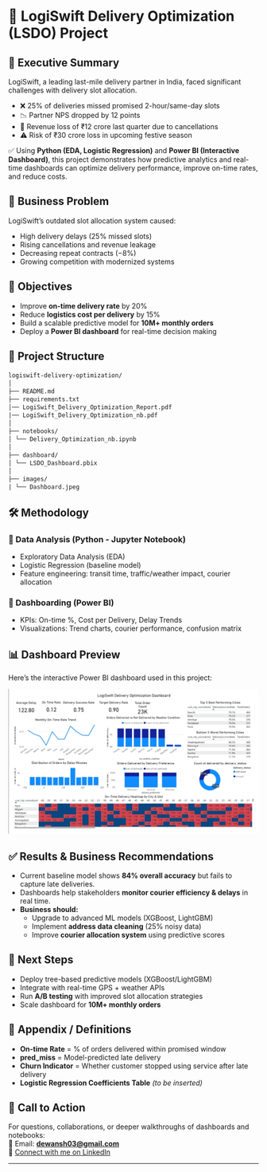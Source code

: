 # 🚚 LogiSwift Delivery Optimization (LSDO) Project  


## 📌 Executive Summary  
LogiSwift, a leading last-mile delivery partner in India, faced significant challenges with delivery slot allocation.  

- ❌ 25% of deliveries missed promised 2-hour/same-day slots  
- 📉 Partner NPS dropped by 12 points  
- 💸 Revenue loss of ₹12 crore last quarter due to cancellations  
- ⚠️ Risk of ₹30 crore loss in upcoming festive season  

✅ Using **Python (EDA, Logistic Regression)** and **Power BI (Interactive Dashboard)**, this project demonstrates how predictive analytics and real-time dashboards can optimize delivery performance, improve on-time rates, and reduce costs.  



## 🏢 Business Problem  
LogiSwift’s outdated slot allocation system caused:  
- High delivery delays (25% missed slots)  
- Rising cancellations and revenue leakage  
- Decreasing repeat contracts (−8%)  
- Growing competition with modernized systems  



## 🎯 Objectives  
- Improve **on-time delivery rate** by 20%  
- Reduce **logistics cost per delivery** by 15%  
- Build a scalable predictive model for **10M+ monthly orders**  
- Deploy a **Power BI dashboard** for real-time decision making  



## 📂 Project Structure  
```
logiswift-delivery-optimization/
│
├── README.md
├── requirements.txt
│── LogiSwift_Delivery_Optimization_Report.pdf
|── LogiSwift_Delivery_Optimization_nb.pdf
│
├── notebooks/
│ └── Delivery_Optimization_nb.ipynb
│
├── dashboard/
│ └── LSDO_Dashboard.pbix
│
├── images/
| └── Dashboard.jpeg
```


## 🛠️ Methodology  

### 🔹 Data Analysis (Python - Jupyter Notebook)  
- Exploratory Data Analysis (EDA)  
- Logistic Regression (baseline model)  
- Feature engineering: transit time, traffic/weather impact, courier allocation  

### 🔹 Dashboarding (Power BI)  
- KPIs: On-time %, Cost per Delivery, Delay Trends  
- Visualizations: Trend charts, courier performance, confusion matrix  



## 📊 Dashboard Preview  
Here’s the interactive Power BI dashboard used in this project:  

![Delivery Optimization Dashboard](images/Dashboard.jpeg)  



## ✅ Results & Business Recommendations  
- Current baseline model shows **84% overall accuracy** but fails to capture late deliveries.  
- Dashboards help stakeholders **monitor courier efficiency & delays** in real time.  
- **Business should:**  
  - Upgrade to advanced ML models (XGBoost, LightGBM)  
  - Implement **address data cleaning** (25% noisy data)  
  - Improve **courier allocation system** using predictive scores  



## 🔮 Next Steps  
- Deploy tree-based predictive models (XGBoost/LightGBM)  
- Integrate with real-time GPS + weather APIs  
- Run **A/B testing** with improved slot allocation strategies  
- Scale dashboard for **10M+ monthly orders**  



## 📂 Appendix / Definitions  
- **On-time Rate** = % of orders delivered within promised window  
- **pred_miss** = Model-predicted late delivery  
- **Churn Indicator** = Whether customer stopped using service after late delivery  
- **Logistic Regression Coefficients Table** *(to be inserted)*  



## 🤝 Call to Action  

For questions, collaborations, or deeper walkthroughs of dashboards and notebooks:  
📩 Email: **dewansh03@gmail.com**  
🔗 [Connect with me on LinkedIn](https://www.linkedin.com/in/dewansh-vishwakarma)  

---
